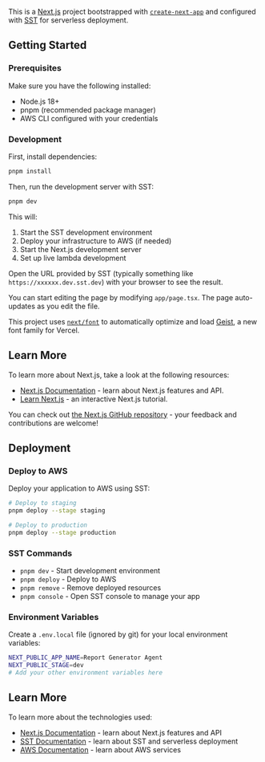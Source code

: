This is a [Next.js](https://nextjs.org) project bootstrapped with [`create-next-app`](https://nextjs.org/docs/app/api-reference/cli/create-next-app) and configured with [SST](https://sst.dev) for serverless deployment.

## Getting Started

### Prerequisites

Make sure you have the following installed:

- Node.js 18+
- pnpm (recommended package manager)
- AWS CLI configured with your credentials

### Development

First, install dependencies:

```bash
pnpm install
```

Then, run the development server with SST:

```bash
pnpm dev
```

This will:

1. Start the SST development environment
2. Deploy your infrastructure to AWS (if needed)
3. Start the Next.js development server
4. Set up live lambda development

Open the URL provided by SST (typically something like `https://xxxxxx.dev.sst.dev`) with your browser to see the result.

You can start editing the page by modifying `app/page.tsx`. The page auto-updates as you edit the file.

This project uses [`next/font`](https://nextjs.org/docs/app/building-your-application/optimizing/fonts) to automatically optimize and load [Geist](https://vercel.com/font), a new font family for Vercel.

## Learn More

To learn more about Next.js, take a look at the following resources:

- [Next.js Documentation](https://nextjs.org/docs) - learn about Next.js features and API.
- [Learn Next.js](https://nextjs.org/learn) - an interactive Next.js tutorial.

You can check out [the Next.js GitHub repository](https://github.com/vercel/next.js) - your feedback and contributions are welcome!

## Deployment

### Deploy to AWS

Deploy your application to AWS using SST:

```bash
# Deploy to staging
pnpm deploy --stage staging

# Deploy to production
pnpm deploy --stage production
```

### SST Commands

- `pnpm dev` - Start development environment
- `pnpm deploy` - Deploy to AWS
- `pnpm remove` - Remove deployed resources
- `pnpm console` - Open SST console to manage your app

### Environment Variables

Create a `.env.local` file (ignored by git) for your local environment variables:

```bash
NEXT_PUBLIC_APP_NAME=Report Generator Agent
NEXT_PUBLIC_STAGE=dev
# Add your other environment variables here
```

## Learn More

To learn more about the technologies used:

- [Next.js Documentation](https://nextjs.org/docs) - learn about Next.js features and API
- [SST Documentation](https://sst.dev) - learn about SST and serverless deployment
- [AWS Documentation](https://docs.aws.amazon.com/) - learn about AWS services
